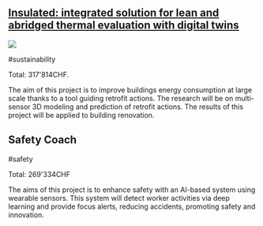 ## [Insulated: integrated solution for lean and abridged thermal evaluation with digital twins](https://www.aramis.admin.ch/Grunddaten/?ProjectID=53471)

![](insulated.gif)

#sustainability

Total: 317'814CHF.

The aim of this project is to improve buildings energy consumption at large scale thanks to a tool guiding retrofit actions. The research will be on multi-sensor 3D modeling and prediction of retrofit actions. The results of this project will be applied to building renovation.

## Safety Coach

#safety

Total: 269'334CHF

The aims of this project is to enhance safety with an AI-based system using wearable sensors. This system will detect worker activities via deep learning and provide focus alerts, reducing accidents, promoting safety and innovation.
